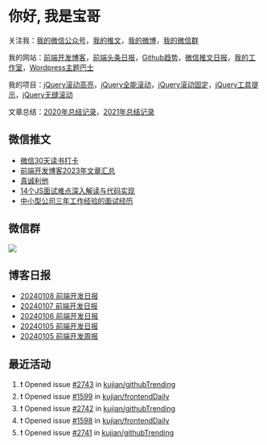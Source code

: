 
# 你好, 我是宝哥

关注我：[我的微信公众号](https://open.weixin.qq.com/qr/code?username=caibaojian_com)，[我的推文](https://weixin.qdkfweb.cn/)，[我的微博](https://weibo.com/kujian)，[我的微信群](https://qdkfweb.cn/go/weixinqun)

我的网站：[前端开发博客](https://qdkfweb.cn/)，[前端头条日报](https://toutiao.qdkfweb.cn/)，[Github趋势](https://github.qdkfweb.cn/)，[微信推文日报](https://weixin.qdkfweb.cn/)，[我的工作室](https://diy.qdkfweb.cn/)，[Wordpress主题巴士](https://wp.qdkfweb.cn/)

我的项目：[jQuery滚动高亮](https://github.com/kujian/scrollHighlight)，[jQuery全能滚动](https://github.com/kujian/power-slider)，[jQuery滚动固定](https://github.com/kujian/scrollfix)，[jQuery工具提示](https://github.com/kujian/tooltip)，[jQuery无缝滚动](http://github.com/kujian/scrollForever)

文章总结：[2020年总结记录](https://mp.weixin.qq.com/s/u0YW8BFWYLquVauhHrkSMQ)，[2021年总结记录](https://mp.weixin.qq.com/s/zMnxIpxMdDrIyuLxHRnSPw)


## 微信推文

<!-- BLOG-POST-LIST:START -->
- [微信30天读书打卡](https://weixin.qdkfweb.cn/39208.html)
- [前端开发博客2023年文章汇总](https://weixin.qdkfweb.cn/39076.html)
- [真诚利他](https://weixin.qdkfweb.cn/39047.html)
- [14个JS面试难点深入解读与代码实现](https://weixin.qdkfweb.cn/39046.html)
- [中小型公司三年工作经验的面试经历](https://weixin.qdkfweb.cn/39043.html)
<!-- BLOG-POST-LIST:END -->

## 微信群

![](https://qdkfweb.cn/d/uploads/2023/12/wechat.png?d=2024010302)

## 博客日报

<!-- DAILY:START -->
- [20240108 前端开发日报](https://qdkfweb.cn/fe-daily-20240108.html)
- [20240107 前端开发日报](https://qdkfweb.cn/fe-daily-20240107.html)
- [20240106 前端开发日报](https://qdkfweb.cn/fe-daily-20240106.html)
- [20240105 前端开发日报](https://qdkfweb.cn/fe-daily-20240105.html)
- [20240105 前端开发周报](https://qdkfweb.cn/fe-weekly-20240105.html)
<!-- DAILY:END -->


## 最近活动

<!--START_SECTION:activity-->
1. ❗ Opened issue [#2743](https://github.com/kujian/githubTrending/issues/2743) in [kujian/githubTrending](https://github.com/kujian/githubTrending)
2. ❗ Opened issue [#1599](https://github.com/kujian/frontendDaily/issues/1599) in [kujian/frontendDaily](https://github.com/kujian/frontendDaily)
3. ❗ Opened issue [#2742](https://github.com/kujian/githubTrending/issues/2742) in [kujian/githubTrending](https://github.com/kujian/githubTrending)
4. ❗ Opened issue [#1598](https://github.com/kujian/frontendDaily/issues/1598) in [kujian/frontendDaily](https://github.com/kujian/frontendDaily)
5. ❗ Opened issue [#2741](https://github.com/kujian/githubTrending/issues/2741) in [kujian/githubTrending](https://github.com/kujian/githubTrending)
<!--END_SECTION:activity-->
